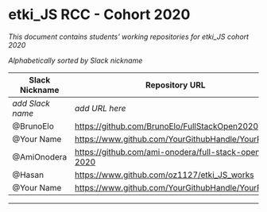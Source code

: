 # etki_JS RCC - Cohort 2020

*This document contains students' working repositories for etki_JS cohort 2020* 

*Alphabetically sorted by Slack nickname*

| Slack Nickname | Repository URL |
| ------ | ----------- |
|*add Slack name*|*add URL here* |
| @BrunoElo  |https://github.com/BrunoElo/FullStackOpen2020 |
| @Your Name  |https://www.github.com/YourGithubHandle/YourRepo |
| @AmiOnodera | https://github.com/ami-onodera/full-stack-open-2020 |
| @Hasan  | https://www.github.com/oz1127/etki_JS_works |
| @Your Name  |https://www.github.com/YourGithubHandle/YourRepo |

---
